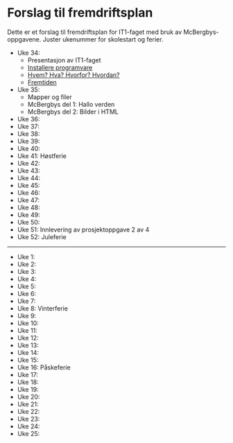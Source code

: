 # Forslag til fremdriftsplan

Dette er et forslag til fremdriftsplan for IT1-faget med bruk av McBergbys-oppgavene. Juster ukenummer for skolestart og ferier.


* Uke 34: 
  * Presentasjon av IT1-faget
  * [Installere programvare](https://github.com/fagstoff/IT1/blob/master/Oppgaver/Programvare.md)
  * [Hvem? Hva? Hvorfor? Hvordan?](https://github.com/fagstoff/IT1/blob/master/Oppgaver/Hvem-Hva-Hvorfor-Hvordan.md)
  * [Fremtiden](https://github.com/fagstoff/IT1/blob/master/Oppgaver/Fremtiden.md)
* Uke 35: 
  * Mapper og filer
  * McBergbys del 1: Hallo verden
  * McBergbys del 2: Bilder i HTML
* Uke 36: 
* Uke 37: 
* Uke 38: 
* Uke 39: 
* Uke 40: 
* Uke 41: Høstferie
* Uke 42: 
* Uke 43: 
* Uke 44: 
* Uke 45: 
* Uke 46: 
* Uke 47: 
* Uke 48: 
* Uke 49: 
* Uke 50: 
* Uke 51: Innlevering av prosjektoppgave 2 av 4
* Uke 52: Juleferie

<hr/>

* Uke 1:
* Uke 2:
* Uke 3:
* Uke 4:
* Uke 5:
* Uke 6:
* Uke 7:
* Uke 8: Vinterferie
* Uke 9:
* Uke 10:
* Uke 11:
* Uke 12:
* Uke 13:
* Uke 14:
* Uke 15:
* Uke 16: Påskeferie
* Uke 17:
* Uke 18:
* Uke 19:
* Uke 20:
* Uke 21:
* Uke 22:
* Uke 23:
* Uke 24:
* Uke 25:
